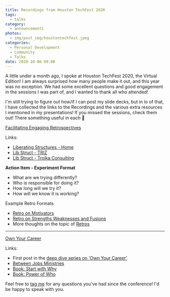 ```yaml
---
title: Recordings from Houston TechFest 2020
tags:
  - talks
category:
  - announcements
photos:
  - img/post_img/houstontechfest.jpeg
categories:
  - Personal Development
  - Community
  - Talks
date: 2020-10-06 09:00
---
```


A little under a month ago, I spoke at Houston TechFest 2020, the Virtual Edition! I am always surprised how many people make it out, and this year was no exception. We had some excellent questions and good engagement in the sessions I was part of, and I wanted to thank all who attended!

I'm still trying to figure out how/if I can post my slide decks, but in lo of that, I have collected the links to the Recordings and the various extra resources I mentioned in my presentations! If you missed the sessions, check them out! There something useful in each 🙂

[Facilitating Engaging Retrospectives](https://www.youtube.com/watch?v=DjzP7HOhiZA)

Links:

- [Liberating Structures - Home](http://www.liberatingstructures.com/)
- [Lib Struct - TRIZ](http://www.liberatingstructures.com/6-making-space-with-triz/)
- [Lib Struct - Troika Consulting](http://www.liberatingstructures.com/8-troika-consulting/)

**Action Item - Experiment Format**

- What are we trying differently?
- Who is responsible for doing it?
- How long will we try it?
- How will we know it is working?

Example Retro Formats

- [Retro on Motivators](/2019/05/20/encouraging-ownership-in-your-retro/)
- [Retro on Strengths Weaknesses and Fusions](/2019/01/19/strengths-weaknesses-fusions/)
- More thoughts on the topic of [Retros](/tags/retrospective/)

---

[Own Your Career](https://i.ytimg.com/vi/zOLeDJjSFlM/hqdefault.jpg?sqp=-oaymwEZCNACELwBSFXyq4qpAwsIARUAAIhCGAFwAQ==&rs=AOn4CLCQ8e5sQniU5Q-i9MI92i2KGgoBEA)

Links:

- First post in the [deep dive series on 'Own Your Career'](/2019/09/23/career-rock-wall/)
- [Between Jobs Ministries](https://www.nwbc.org/bjm)
- [Book: Start with Why](https://www.amazon.com/Start-Why-Leaders-Inspire-Everyone/dp/1591846447)
- [Book: Power of Who](https://www.amazon.com/Power-Who-Already-Know-Everyone/dp/1599951533/ref=sr_1_1?dchild=1&keywords=power+of+who&qid=1600372477&s=books&sr=1-1)

Feel free to [tag me](mailto:daniel@scheufler.io) for any questions you've had since the conference! I'd be happy to speak with you.
